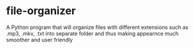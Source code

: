 # file-organizer
A Python program that will organize files with different extensions such as .mp3, .mkv, .txt into separate folder and thus making appearnce much smoother and user friendly 
